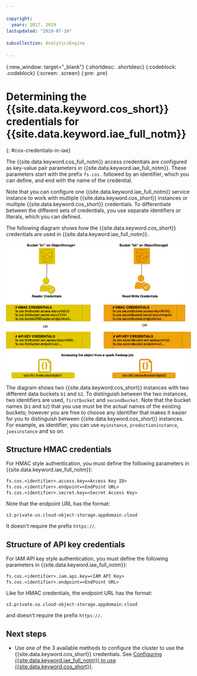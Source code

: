 ```yaml
---

copyright:
  years: 2017, 2019
lastupdated: "2019-07-16"

subcollection: AnalyticsEngine

---
```


<!-- Attribute definitions -->
{:new_window: target="_blank"}
{:shortdesc: .shortdesc}
{:codeblock: .codeblock}
{:screen: .screen}
{:pre: .pre}

# Determining the {{site.data.keyword.cos_short}} credentials for {{site.data.keyword.iae_full_notm}}
{: #cos-credentials-in-iae}

The {{site.data.keyword.cos_full_notm}} access credentials are configured as key-value pair parameters in {{site.data.keyword.iae_full_notm}}.
These parameters start with the prefix `fs.cos.` followed by an identifier, which you can define, and end with the name of the credential.

Note that you can configure one {{site.data.keyword.iae_full_notm}} service instance to work with multiple {{site.data.keyword.cos_short}} instances or multiple {{site.data.keyword.cos_short}} credentials. To differentiate between the different sets of credentials, you use separate identifiers or literals, which you can defined.

The following diagram shows how the {{site.data.keyword.cos_short}} credentials are used in {{site.data.keyword.iae_full_notm}}.

![Authentication to {{site.data.keyword.cos_short}} resources from {{site.data.keyword.iae_full_notm}}](images/cos-credentials-in-iae.png)

The diagram shows two {{site.data.keyword.cos_short}} instances with two different data buckets `b1` and `b2`. To distinguish between the two instances, two identifiers are used, `firstbucket` and `secondbucket`. Note that the bucket names (`b1` and `b2`) that you use must be the actual names of the existing buckets; however you are free to choose any identifier that makes it easier for you to distinguish between {{site.data.keyword.cos_short}} instances. For example, as identifier, you can use `myinstance`, `productioninstance`, `joesinstance` and so on.

## Structure HMAC credentials
For HMAC style authentication, you must define the following parameters in {{site.data.keyword.iae_full_notm}}:
```
fs.cos.<identifier>.access.key=<Access Key ID>
fs.cos.<identifier>.endpoint=<EndPoint URL>
fs.cos.<identifier>.secret.key=<Secret Access Key>
```

Note that the endpoint URL has the format:
```
s3.private.us.cloud-object-storage.appdomain.cloud
```
It doesn't require the prefix `https://`.

## Structure of API key credentials

For IAM API key style authentication, you must define the following parameters in {{site.data.keyword.iae_full_notm}}:
```
fs.cos.<identifier>.iam.api.key=<IAM API Key>
fs.cos.<identifier>.endpoint=<EndPoint URL>
```

Like for HMAC credentials, the endpoint URL has the format:
```
s3.private.us.cloud-object-storage.appdomain.cloud
```
and doesn't require the prefix `https://`.

## Next steps

- Use one of the 3 available methods to configure the cluster to use the {{site.data.keyword.cos_short}} credentials. See [Configuring {{site.data.keyword.iae_full_notm}} to use   {{site.data.keyword.cos_short}}](/docs/AnalyticsEngine?topic=AnalyticsEngine-configure-iae-with-cos).
